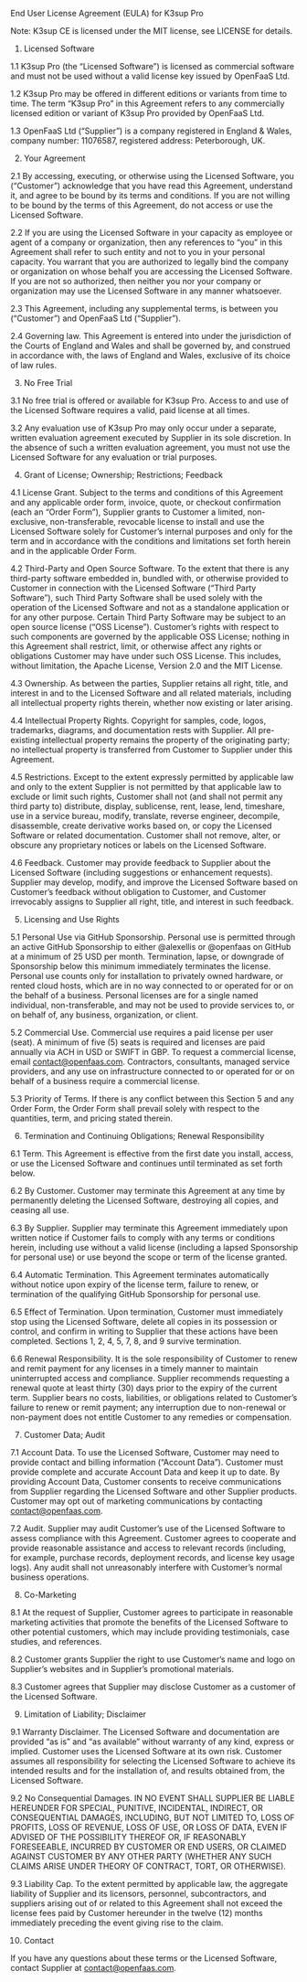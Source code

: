 End User License Agreement (EULA) for K3sup Pro

Note: K3sup CE is licensed under the MIT license, see LICENSE for details.

1. Licensed Software

1.1 K3sup Pro (the “Licensed Software”) is licensed as commercial software and must not be used without a valid license key issued by OpenFaaS Ltd.

1.2 K3sup Pro may be offered in different editions or variants from time to time. The term “K3sup Pro” in this Agreement refers to any commercially licensed edition or variant of K3sup Pro provided by OpenFaaS Ltd.

1.3 OpenFaaS Ltd (“Supplier”) is a company registered in England & Wales, company number: 11076587, registered address: Peterborough, UK.

2. Your Agreement

2.1 By accessing, executing, or otherwise using the Licensed Software, you (“Customer”) acknowledge that you have read this Agreement, understand it, and agree to be bound by its terms and conditions. If you are not willing to be bound by the terms of this Agreement, do not access or use the Licensed Software.

2.2 If you are using the Licensed Software in your capacity as employee or agent of a company or organization, then any references to “you” in this Agreement shall refer to such entity and not to you in your personal capacity. You warrant that you are authorized to legally bind the company or organization on whose behalf you are accessing the Licensed Software. If you are not so authorized, then neither you nor your company or organization may use the Licensed Software in any manner whatsoever.

2.3 This Agreement, including any supplemental terms, is between you (“Customer”) and OpenFaaS Ltd (“Supplier”).

2.4 Governing law. This Agreement is entered into under the jurisdiction of the Courts of England and Wales and shall be governed by, and construed in accordance with, the laws of England and Wales, exclusive of its choice of law rules.

3. No Free Trial

3.1 No free trial is offered or available for K3sup Pro. Access to and use of the Licensed Software requires a valid, paid license at all times.

3.2 Any evaluation use of K3sup Pro may only occur under a separate, written evaluation agreement executed by Supplier in its sole discretion. In the absence of such a written evaluation agreement, you must not use the Licensed Software for any evaluation or trial purposes.

4. Grant of License; Ownership; Restrictions; Feedback

4.1 License Grant. Subject to the terms and conditions of this Agreement and any applicable order form, invoice, quote, or checkout confirmation (each an “Order Form”), Supplier grants to Customer a limited, non-exclusive, non-transferable, revocable license to install and use the Licensed Software solely for Customer’s internal purposes and only for the term and in accordance with the conditions and limitations set forth herein and in the applicable Order Form.

4.2 Third-Party and Open Source Software. To the extent that there is any third-party software embedded in, bundled with, or otherwise provided to Customer in connection with the Licensed Software (“Third Party Software”), such Third Party Software shall be used solely with the operation of the Licensed Software and not as a standalone application or for any other purpose. Certain Third Party Software may be subject to an open source license (“OSS License”). Customer’s rights with respect to such components are governed by the applicable OSS License; nothing in this Agreement shall restrict, limit, or otherwise affect any rights or obligations Customer may have under such OSS License. This includes, without limitation, the Apache License, Version 2.0 and the MIT License.

4.3 Ownership. As between the parties, Supplier retains all right, title, and interest in and to the Licensed Software and all related materials, including all intellectual property rights therein, whether now existing or later arising.

4.4 Intellectual Property Rights. Copyright for samples, code, logos, trademarks, diagrams, and documentation rests with Supplier. All pre-existing intellectual property remains the property of the originating party; no intellectual property is transferred from Customer to Supplier under this Agreement.

4.5 Restrictions. Except to the extent expressly permitted by applicable law and only to the extent Supplier is not permitted by that applicable law to exclude or limit such rights, Customer shall not (and shall not permit any third party to) distribute, display, sublicense, rent, lease, lend, timeshare, use in a service bureau, modify, translate, reverse engineer, decompile, disassemble, create derivative works based on, or copy the Licensed Software or related documentation. Customer shall not remove, alter, or obscure any proprietary notices or labels on the Licensed Software.

4.6 Feedback. Customer may provide feedback to Supplier about the Licensed Software (including suggestions or enhancement requests). Supplier may develop, modify, and improve the Licensed Software based on Customer’s feedback without obligation to Customer, and Customer irrevocably assigns to Supplier all right, title, and interest in such feedback.

5. Licensing and Use Rights

5.1 Personal Use via GitHub Sponsorship. Personal use is permitted through an active GitHub Sponsorship to either @alexellis or @openfaas on GitHub at a minimum of 25 USD per month. Termination, lapse, or downgrade of Sponsorship below this minimum immediately terminates the license. Personal use counts only for installation to privately owned hardware, or rented cloud hosts, which are in no way connected to or operated for or on the behalf of a business. Personal licenses are for a single named individual, non-transferable, and may not be used to provide services to, or on behalf of, any business, organization, or client.

5.2 Commercial Use. Commercial use requires a paid license per user (seat). A minimum of five (5) seats is required and licenses are paid annually via ACH in USD or SWIFT in GBP. To request a commercial license, email [contact@openfaas.com](mailto:contact@openfaas.com). Contractors, consultants, managed service providers, and any use on infrastructure connected to or operated for or on behalf of a business require a commercial license.

5.3 Priority of Terms. If there is any conflict between this Section 5 and any Order Form, the Order Form shall prevail solely with respect to the quantities, term, and pricing stated therein.

6. Termination and Continuing Obligations; Renewal Responsibility

6.1 Term. This Agreement is effective from the first date you install, access, or use the Licensed Software and continues until terminated as set forth below.

6.2 By Customer. Customer may terminate this Agreement at any time by permanently deleting the Licensed Software, destroying all copies, and ceasing all use.

6.3 By Supplier. Supplier may terminate this Agreement immediately upon written notice if Customer fails to comply with any terms or conditions herein, including use without a valid license (including a lapsed Sponsorship for personal use) or use beyond the scope or term of the license granted.

6.4 Automatic Termination. This Agreement terminates automatically without notice upon expiry of the license term, failure to renew, or termination of the qualifying GitHub Sponsorship for personal use.

6.5 Effect of Termination. Upon termination, Customer must immediately stop using the Licensed Software, delete all copies in its possession or control, and confirm in writing to Supplier that these actions have been completed. Sections 1, 2, 4, 5, 7, 8, and 9 survive termination.

6.6 Renewal Responsibility. It is the sole responsibility of Customer to renew and remit payment for any licenses in a timely manner to maintain uninterrupted access and compliance. Supplier recommends requesting a renewal quote at least thirty (30) days prior to the expiry of the current term. Supplier bears no costs, liabilities, or obligations related to Customer’s failure to renew or remit payment; any interruption due to non-renewal or non-payment does not entitle Customer to any remedies or compensation.

7. Customer Data; Audit

7.1 Account Data. To use the Licensed Software, Customer may need to provide contact and billing information (“Account Data”). Customer must provide complete and accurate Account Data and keep it up to date. By providing Account Data, Customer consents to receive communications from Supplier regarding the Licensed Software and other Supplier products. Customer may opt out of marketing communications by contacting [contact@openfaas.com](mailto:contact@openfaas.com).

7.2 Audit. Supplier may audit Customer’s use of the Licensed Software to assess compliance with this Agreement. Customer agrees to cooperate and provide reasonable assistance and access to relevant records (including, for example, purchase records, deployment records, and license key usage logs). Any audit shall not unreasonably interfere with Customer’s normal business operations.

8. Co-Marketing

8.1 At the request of Supplier, Customer agrees to participate in reasonable marketing activities that promote the benefits of the Licensed Software to other potential customers, which may include providing testimonials, case studies, and references.

8.2 Customer grants Supplier the right to use Customer’s name and logo on Supplier’s websites and in Supplier’s promotional materials.

8.3 Customer agrees that Supplier may disclose Customer as a customer of the Licensed Software.

9. Limitation of Liability; Disclaimer

9.1 Warranty Disclaimer. The Licensed Software and documentation are provided “as is” and “as available” without warranty of any kind, express or implied. Customer uses the Licensed Software at its own risk. Customer assumes all responsibility for selecting the Licensed Software to achieve its intended results and for the installation of, and results obtained from, the Licensed Software.

9.2 No Consequential Damages. IN NO EVENT SHALL SUPPLIER BE LIABLE HEREUNDER FOR SPECIAL, PUNITIVE, INCIDENTAL, INDIRECT, OR CONSEQUENTIAL DAMAGES, INCLUDING, BUT NOT LIMITED TO, LOSS OF PROFITS, LOSS OF REVENUE, LOSS OF USE, OR LOSS OF DATA, EVEN IF ADVISED OF THE POSSIBILITY THEREOF OR, IF REASONABLY FORESEEABLE, INCURRED BY CUSTOMER OR END USERS, OR CLAIMED AGAINST CUSTOMER BY ANY OTHER PARTY (WHETHER ANY SUCH CLAIMS ARISE UNDER THEORY OF CONTRACT, TORT, OR OTHERWISE).

9.3 Liability Cap. To the extent permitted by applicable law, the aggregate liability of Supplier and its licensors, personnel, subcontractors, and suppliers arising out of or related to this Agreement shall not exceed the license fees paid by Customer hereunder in the twelve (12) months immediately preceding the event giving rise to the claim.

10. Contact

If you have any questions about these terms or the Licensed Software, contact Supplier at [contact@openfaas.com](mailto:contact@openfaas.com).
